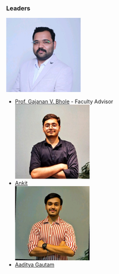 ### Leaders
**<img width = "200" height = "200" src="assets/sir-new.jpeg"/>**
* [Prof. Gajanan V. Bhole](mailto:gajanan.vbhole@owasp.org) -  Faculty Advisor  
**<img width = "200" height = "200" src="assets/ankit-new.jpeg"/>**              
 * [Ankit](mailto:ankit.mishra@owasp.org)   
**<img width = "200" height = "200" src="assets/ag-new.jpeg"/>**
 * [Aaditya Gautam](mailto:aaditya.gautam@owasp.org) 
         

